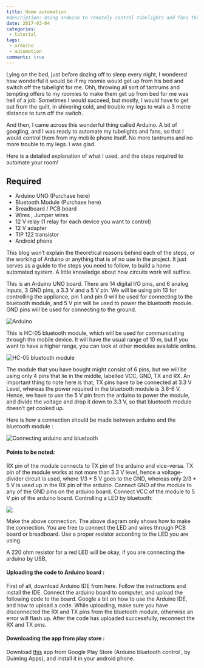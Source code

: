 ```yaml
---
title: Home automation
#description: Using arduino to remotely control tubelights and fans through a smartphone.
date: 2017-03-04
categories:
 - tutorial
tags:
 - arduino
 - automation
comments: true
---
```




Lying on the bed, just before dozing off to sleep every night, I wondered how wonderful it would be if my roomie would get up from his bed and switch off the tubelight for me. Ohh, throwing all sort of tantrums and tempting offers to my roomies to make them get up from bed for me was hell of a job. Sometimes I would succeed, but mostly, I would have to get out from the quilt, in shivering cold, and trouble my legs to walk a 3 metre distance to turn off the switch.

And then, I came across this wonderful thing called Arduino. A bit of googling, and I was ready to automate my tubelights and fans, so that I would control them from my mobile phone itself. No more tantrums and no more trouble to my legs. I was glad.

<!-- more -->
Here is a detailed explanation of what I used, and the steps required to automate your room!

## Required

* Arduino UNO  (Purchase here)
* Bluetooth Module (Purchase here)
* Breadboard / PCB board
* Wires , Jumper wires
* 12 V relay (1 relay for each device you want to control)
* 12 V adapter
* TIP 122 transistor
* Android phone

This blog won’t explain the theoretical reasons behind each of the steps, or the working of Arduino or anything that is of no use in the project. It just serves as a guide to the steps you need to follow, to build a home automated system. A little knowledge about how circuits work will suffice.

This is an Arduino UNO board. There are 14 digital I/O pins, and 6 analog inputs, 3 GND pins, a 3.3 V and a 5 V pin. We will be using pin 13 for controlling the appliance, pin 1 and pin 0 will be used for connecting to the bluetooth module, and 5 V pin will be used to power the bluetooth module. GND pins will be used for connecting to the ground.

![Arduino](https://github.com/nitinkgp23/nitinkgp23.github.io/blob/master/assets/images/posts/home-automation/48912-arduinouno_r3_front.jpg)

This is HC-05 bluetooth module, which will be used for communicating through the mobile device. It will have the usual range of 10 m, but if you want to have a higher range, you can look at other modules available online.

![HC-05 bluetooth module](https://github.com/nitinkgp23/nitinkgp23.github.io/blob/master/assets/images/posts/home-automation/134883010_14170929051_large1.jpg)

The module that you have bought might consist of 6 pins, but we will be using only 4 pins that lie in the middle, labelled VCC, GND, TX and RX. An important thing to note here is that, TX pins have to be connected at 3.3 V Level, whereas the power required in the bluetooth module is 3.6-6 V. Hence, we have to use the 5 V pin from the arduino to power the module, and divide the voltage and drop it down to 3.3 V, so that bluetooth module doesn’t get cooked up.

Here is how a connection should be made between arduino and the bluetooth module :

![Connecting arduino and bluetooth](https://github.com/nitinkgp23/nitinkgp23.github.io/blob/master/assets/images/posts/home-automation/134883010_14170929051_large1.jpg)

#### Points to be noted:

RX pin of the module connects to TX pin of the arduino and vice-versa.
TX pin of the module works at not more than 3.3 V level, hence a voltage-divider circuit is used, where 1/3 * 5 V goes to the GND, whereas only 2/3 * 5 V is used up in the RX pin of the arduino.
Connect GND of the module to any of the GND pins on the arduino board.
Connect VCC of the module to 5 V pin of the arduino board.
Controlling a LED by bluetooth:

![](https://github.com/nitinkgp23/nitinkgp23.github.io/blob/master/assets/images/posts/home-automation/screenshot-from-2017-01-17-17-09-55.jpg)

Make the above connection. The above diagram only shows how to make the connection. You are free to connect the LED and wires through PCB board or breadboard. Use a proper resistor according to the LED you are using.

A 220 ohm resistor for a red LED will be okay, if you are connecting the arduino by USB,

#### Uploading the code to Arduino board :

First of all, download Arduino IDE from here. Follow the instructions and install the IDE. Connect the arduino board to computer, and upload the following code to the board. Google a bit on how to use the Arduino IDE, and how to upload a code. While uploading, make sure you have disconnected the RX and TX pins from the bluetooth module, otherwise an error will flash up. After the code has uploaded successfully, reconnect the RX and TX pins.

#### Downloading the app from play store :

Download [this](https://play.google.com/store/apps/details?id=com.app.control&hl=en) app from Google Play Store (Arduino bluetooth control , by Guiming Apps), and install it in your android phone.
